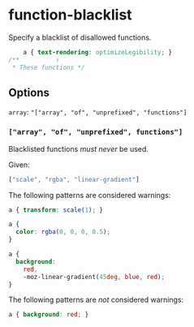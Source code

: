 # function-blacklist

Specify a blacklist of disallowed functions.

```css
    a { text-rendering: optimizeLegibility; }
/**          ↑
 * These functions */
```

## Options

`array`: `"["array", "of", "unprefixed", "functions"]`

### `["array", "of", "unprefixed", functions"]`

Blacklisted functions *must never* be used.

Given:

```js
["scale", "rgba", "linear-gradient"]
```

The following patterns are considered warnings:


```css
a { transform: scale(1); }
```

```css
a {
  color: rgba(0, 0, 0, 0.5);
}
```

```css
a {
  background:
    red,
    -moz-linear-gradient(45deg, blue, red);
}
```

The following patterns are *not* considered warnings:

```css
a { background: red; }
```
